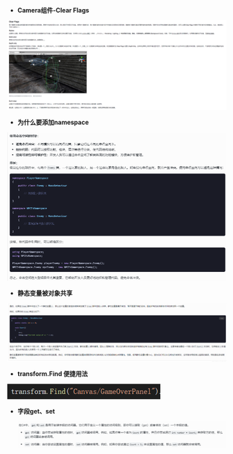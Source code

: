 - **Camera组件-Clear Flags**

![截图](e6a8241e6e59371750c05b4d05491964.png)

- **为什么要添加namespace**

![截图](fbbb233199130e8597ce7aba725df570.png)

- **静态变量被对象共享**

![截图](33d45964246106fe156384281c99d62c.png)

- **transform.Find 便捷用法**

![截图](7e45d3c53e4d9627934d258012b16438.png)

- **字段get、set**
  
  ![截图](f135c5ab5dbfa62ba264914cfda6b4b8.png)